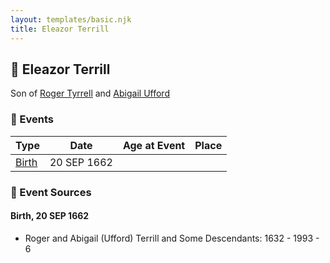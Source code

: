 ```yaml
---
layout: templates/basic.njk
title: Eleazor Terrill
---
```

## 🔵 Eleazor Terrill

Son of [Roger Tyrrell](/people/2/2108514) and [Abigail Ufford](/people/9/99473444)

### 📆 Events

Type | Date | Age at Event | Place
------ | ------ | ------ | ------
[Birth](#event-event-2) | 20 SEP 1662 |  |

### 📰 Event Sources

#### <a id="event-event-2"></a> Birth, 20 SEP 1662
* Roger and Abigail (Ufford) Terrill and Some Descendants: 1632 - 1993  - 6